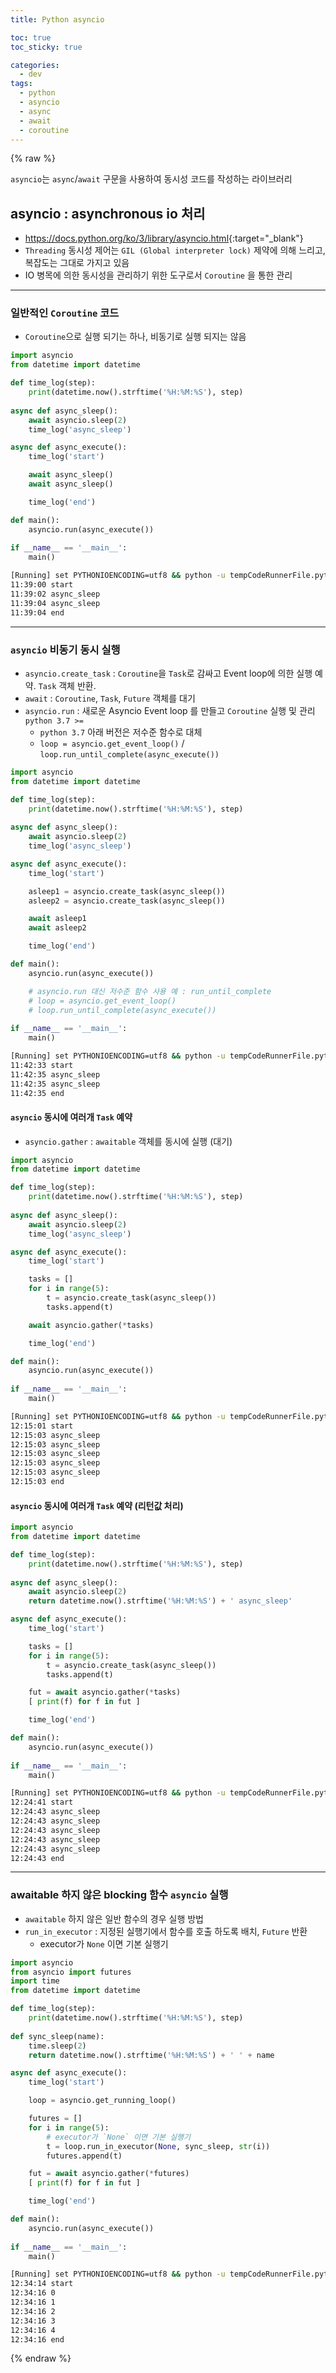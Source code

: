 ```yaml
---
title: Python asyncio

toc: true
toc_sticky: true

categories:
  - dev
tags:
  - python
  - asyncio
  - async
  - await
  - coroutine
---
```


{% raw %}

`asyncio`는 `async`/`await` 구문을 사용하여 동시성 코드를 작성하는 라이브러리 

## asyncio : asynchronous io 처리 
- <https://docs.python.org/ko/3/library/asyncio.html>{:target="_blank"}
- `Threading` 동시성 제어는 `GIL (Global interpreter lock)` 제약에 의해 느리고, 복잡도는 그대로 가지고 있음
- IO 병목에 의한 동시성을 관리하기 위한 도구로서  `Coroutine` 을 통한 관리 

--- 

### 일반적인  `Coroutine` 코드 
-  `Coroutine`으로 실행 되기는 하나, 비동기로 실행 되지는 않음
  
```py
import asyncio
from datetime import datetime

def time_log(step):
    print(datetime.now().strftime('%H:%M:%S'), step)
    
async def async_sleep():
    await asyncio.sleep(2)
    time_log('async_sleep')

async def async_execute():
    time_log('start')

    await async_sleep()
    await async_sleep()

    time_log('end')

def main():
    asyncio.run(async_execute())
    
if __name__ == '__main__':
    main()
```

```sh
[Running] set PYTHONIOENCODING=utf8 && python -u tempCodeRunnerFile.python
11:39:00 start
11:39:02 async_sleep
11:39:04 async_sleep
11:39:04 end
```

---

### `asyncio` 비동기 동시 실행  
- `asyncio.create_task` :  `Coroutine`을 `Task`로 감싸고 Event loop에 의한 실행 예약. `Task` 객체 반환.
- `await` :  `Coroutine`, `Task`, `Future` 객체를 대기
- `asyncio.run` : 새로운 Asyncio Event loop 를 만들고  `Coroutine` 실행 및 관리 `python 3.7 >=` 
  - `python 3.7` 아래 버전은 저수준 함수로 대체 
  - `loop = asyncio.get_event_loop()` / `loop.run_until_complete(async_execute())`

```py
import asyncio
from datetime import datetime

def time_log(step):
    print(datetime.now().strftime('%H:%M:%S'), step)
    
async def async_sleep():
    await asyncio.sleep(2)
    time_log('async_sleep')

async def async_execute():
    time_log('start')

    asleep1 = asyncio.create_task(async_sleep())
    asleep2 = asyncio.create_task(async_sleep())

    await asleep1
    await asleep2

    time_log('end')

def main():
    asyncio.run(async_execute())

    # asyncio.run 대신 저수준 함수 사용 예 : run_until_complete
    # loop = asyncio.get_event_loop()
    # loop.run_until_complete(async_execute())
    
if __name__ == '__main__':
    main()
```   

```sh
[Running] set PYTHONIOENCODING=utf8 && python -u tempCodeRunnerFile.python
11:42:33 start
11:42:35 async_sleep
11:42:35 async_sleep
11:42:35 end
```

#### `asyncio` 동시에 여러개 `Task` 예약 
- `asyncio.gather` : `awaitable` 객체를 동시에 실행 (대기)

```py
import asyncio
from datetime import datetime

def time_log(step):
    print(datetime.now().strftime('%H:%M:%S'), step)
    
async def async_sleep():
    await asyncio.sleep(2)
    time_log('async_sleep')

async def async_execute():
    time_log('start')

    tasks = []
    for i in range(5):
        t = asyncio.create_task(async_sleep())
        tasks.append(t)

    await asyncio.gather(*tasks)

    time_log('end')

def main():
    asyncio.run(async_execute())
    
if __name__ == '__main__':
    main()
```

```sh
[Running] set PYTHONIOENCODING=utf8 && python -u tempCodeRunnerFile.python
12:15:01 start
12:15:03 async_sleep
12:15:03 async_sleep
12:15:03 async_sleep
12:15:03 async_sleep
12:15:03 async_sleep
12:15:03 end
```

#### `asyncio` 동시에 여러개 `Task` 예약 (리턴값 처리)

```py
import asyncio
from datetime import datetime

def time_log(step):
    print(datetime.now().strftime('%H:%M:%S'), step)
    
async def async_sleep():
    await asyncio.sleep(2)
    return datetime.now().strftime('%H:%M:%S') + ' async_sleep'

async def async_execute():
    time_log('start')

    tasks = []
    for i in range(5):
        t = asyncio.create_task(async_sleep())
        tasks.append(t)

    fut = await asyncio.gather(*tasks)
    [ print(f) for f in fut ]

    time_log('end')

def main():
    asyncio.run(async_execute())
    
if __name__ == '__main__':
    main()
```

```sh
[Running] set PYTHONIOENCODING=utf8 && python -u tempCodeRunnerFile.python
12:24:41 start
12:24:43 async_sleep
12:24:43 async_sleep
12:24:43 async_sleep
12:24:43 async_sleep
12:24:43 async_sleep
12:24:43 end
```

---

### awaitable 하지 않은 blocking 함수 `asyncio` 실행 
- `awaitable` 하지 않은 일반 함수의 경우 실행 방법 
- `run_in_executor` : 지정된 실행기에서 함수를 호출 하도록 배치, `Future` 반환
  - executor가 `None` 이면 기본 실행기

```py
import asyncio
from asyncio import futures
import time
from datetime import datetime

def time_log(step):
    print(datetime.now().strftime('%H:%M:%S'), step)
    
def sync_sleep(name):
    time.sleep(2)
    return datetime.now().strftime('%H:%M:%S') + ' ' + name

async def async_execute():
    time_log('start')

    loop = asyncio.get_running_loop()

    futures = []
    for i in range(5):
        # executor가 `None` 이면 기본 실행기
        t = loop.run_in_executor(None, sync_sleep, str(i))
        futures.append(t)

    fut = await asyncio.gather(*futures)
    [ print(f) for f in fut ]

    time_log('end')

def main():
    asyncio.run(async_execute())
    
if __name__ == '__main__':
    main()
```

```sh
[Running] set PYTHONIOENCODING=utf8 && python -u tempCodeRunnerFile.python
12:34:14 start
12:34:16 0
12:34:16 1
12:34:16 2
12:34:16 3
12:34:16 4
12:34:16 end
```

{% endraw %}
